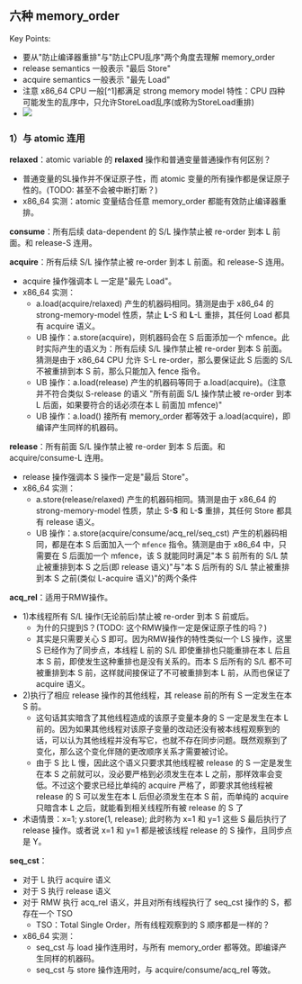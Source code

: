 ## 六种 memory_order

Key Points:
- 要从"防止编译器重排"与"防止CPU乱序"两个角度去理解 memory_order
- release semantics 一般表示 "最后 Store"
- acquire semantics 一般表示 "最先 Load"
- 注意 x86_64 CPU 一般[^1]都满足 strong memory model 特性：CPU 四种可能发生的乱序中，只允许StoreLoad乱序(或称为StoreLoad重排)
- ![](http://45.32.60.168/lgc/2019-07-27_18.38.17.png)

### 1）与 atomic 连用

**relaxed**：atomic variable 的 **relaxed** 操作和普通变量普通操作有何区别？
- 普通变量的SL操作并不保证原子性，而 atomic 变量的所有操作都是保证原子性的。(TODO: 甚至不会被中断打断？)
- x86_64 实测：atomic 变量结合任意 memory_order 都能有效防止编译器重排。

**consume**：所有后续 data-dependent 的 S/L 操作禁止被 re-order 到本 L 前面。和 release-S 连用。

**acquire**：所有后续 S/L 操作禁止被 re-order 到本 L 前面。和 release-S 连用。
- acquire 操作强调本 L 一定是"最先 Load"。
- x86_64 实测：
  - a.load(acquire/relaxed) 产生的机器码相同。猜测是由于 x86_64 的 strong-memory-model 性质，禁止 **L**-S 和 **L**-L 重排，其任何 Load 都具有 acquire 语义。
  - UB 操作：a.store(acquire)，则机器码会在 S 后面添加一个 mfence。此时实际产生的语义为：所有后续 S/L 操作禁止被 re-order 到本 S 前面。猜测是由于 x86_64 CPU 允许 S-L re-order，那么要保证此 S 后面的 S/L 不被重排到本 S 前，那么只能加入 fence 指令。
  - UB 操作：a.load(release) 产生的机器码等同于 a.load(acquire)。(注意并不符合类似 S-release 的语义 "所有前面 S/L 操作禁止被 re-order 到本 L 后面，如果要符合的话必须在本 L 前面加 mfence)"
  - UB 操作：a.load() 接所有 memory_order 都等效于 a.load(acquire)，即编译产生同样的机器码。

**release**：所有前面 S/L 操作禁止被 re-order 到本 S 后面。和 acquire/consume-L 连用。
- release 操作强调本 S 操作一定是"最后 Store"。
- x86_64 实测：
  - a.store(release/relaxed) 产生的机器码相同。猜测是由于 x86_64 的 strong-memory-model 性质，禁止 S-**S** 和 L-**S** 重排，其任何 Store 都具有 release 语义。
  - UB 操作：a.store(acquire/consume/acq_rel/seq_cst) 产生的机器码相同，都是在本 S 后面加入一个 `mfence` 指令。猜测是由于 x86_64 中，只需要在 S 后面加一个 mfence，该 S 就能同时满足"本 S 前所有的 S/L 禁止被重排到本 S 之后(即 release 语义)"与"本 S 后所有的 S/L 禁止被重排到本 S 之前(类似 L-acquire 语义)"的两个条件

**acq_rel**：适用于RMW操作。
- 1)本线程所有 S/L 操作(无论前后)禁止被 re-order 到本 S 前或后。
  - 为什的只提到S？(TODO: 这个RMW操作一定是保证原子性的吗？)
  - 其实是只需要关心 S 即可。因为RMW操作的特性类似一个 LS 操作，这里 S 已经作为了同步点，本线程 L 前的 S/L 即使重排也只能重排在本 L 后且本 S 前，即使发生这种重排也是没有关系的。而本 S 后所有的 S/L 都不可被重排到本 S 前，这样就间接保证了不可被重排到本 L 前，从而也保证了 acquire 语义。
- 2)执行了相应 release 操作的其他线程，其 release 前的所有 S 一定发生在本 S 前。
  - 这句话其实暗含了其他线程造成的该原子变量本身的 S 一定是发生在本 L 前的。因为如果其他线程对该原子变量的改动还没有被本线程观察到的话，可以认为其他线程并没有写它，也就不存在同步问题。既然观察到了变化，那么这个变化伴随的更改顺序关系才需要被讨论。
  - 由于 S 比 L 慢，因此这个语义只要求其他线程被 release 的 S 一定是发生在本 S 之前就可以，没必要严格到必须发生在本 L 之前，那样效率会变低。不过这个要求已经比单纯的 acquire 严格了，即要求其他线程被 release 的 S 可以发生在本 L 后但必须发生在本 S 前，而单纯的 acquire 只暗含本 L 之后，就能看到相关线程所有被 release 的 S 了
- 术语情景：x=1; y.store(1, release); 此时称为 x=1 和 y=1 这些 S 最后执行了 release 操作。或者说 x=1 和 y=1 都是被该线程 release 的 S 操作，且同步点是 Y。

**seq_cst**：
- 对于 L 执行 acquire 语义
- 对于 S 执行 release 语义
- 对于 RMW 执行 acq_rel 语义，并且对所有线程执行了 seq_cst 操作的 S，都存在一个 TSO
  - TSO：Total Single Order，所有线程观察到的 S 顺序都是一样的？
- x86_64 实测：
  - seq_cst 与 load 操作连用时，与所有 memory_order 都等效。即编译产生同样的机器码。
  - seq_cst 与 store 操作连用时，与 acquire/consume/acq_rel 等效。
